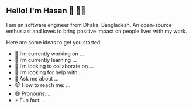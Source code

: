 ## Hello! I'm Hasan 👋 👨‍💻

I am an software engineer from Dhaka, Bangladesh. An open-source enthusiast and loves to bring positive impact on people lives with my work.

Here are some ideas to get you started:

- 🔭 I’m currently working on ...
- 🌱 I’m currently learning ...
- 👯 I’m looking to collaborate on ...
- 🤔 I’m looking for help with ...
- 💬 Ask me about ...
- 📫 How to reach me: ...
- 😄 Pronouns: ...
- ⚡ Fun fact: ...
